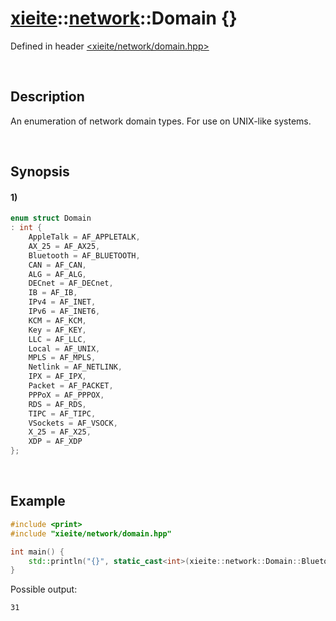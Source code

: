 # [xieite](../../xieite.md)\:\:[network](../../network.md)\:\:Domain \{\}
Defined in header [<xieite/network/domain.hpp>](../../../include/xieite/network/domain.hpp)

&nbsp;

## Description
An enumeration of network domain types. For use on UNIX-like systems.

&nbsp;

## Synopsis
#### 1)
```cpp
enum struct Domain
: int {
    AppleTalk = AF_APPLETALK,
    AX_25 = AF_AX25,
    Bluetooth = AF_BLUETOOTH,
    CAN = AF_CAN,
    ALG = AF_ALG,
    DECnet = AF_DECnet,
    IB = AF_IB,
    IPv4 = AF_INET,
    IPv6 = AF_INET6,
    KCM = AF_KCM,
    Key = AF_KEY,
    LLC = AF_LLC,
    Local = AF_UNIX,
    MPLS = AF_MPLS,
    Netlink = AF_NETLINK,
    IPX = AF_IPX,
    Packet = AF_PACKET,
    PPPoX = AF_PPPOX,
    RDS = AF_RDS,
    TIPC = AF_TIPC,
    VSockets = AF_VSOCK,
    X_25 = AF_X25,
    XDP = AF_XDP
};
```

&nbsp;

## Example
```cpp
#include <print>
#include "xieite/network/domain.hpp"

int main() {
    std::println("{}", static_cast<int>(xieite::network::Domain::Bluetooth));
}
```
Possible output:
```
31
```
